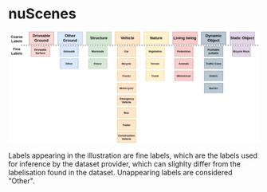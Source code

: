 # nuScenes

![Coarse Labels NS](../figures/CoarseLabels-NS.png "Coarse Labels to nuScenes")

Labels appearing in the illustration are fine labels, which are the labels used for inference by the dataset provider, which can slighlty differ from the labelisation found in the dataset. Unappearing labels are considered "Other".


